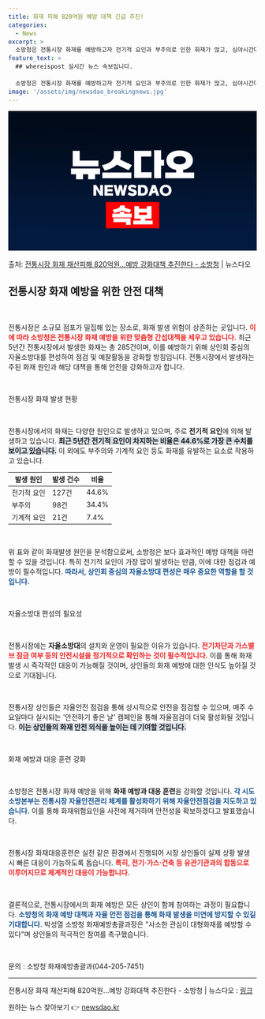 ```yaml
---
title: 화재 피해 820억원 예방 대책 긴급 추진!
categories:
  - News
excerpt: >
  소방청은 전통시장 화재를 예방하고자 전기적 요인과 부주의로 인한 화재가 많고, 심야시간대 대형화재 우려가 높…
feature_text: >
  ## whereispost 실시간 뉴스 속보입니다.

  소방청은 전통시장 화재를 예방하고자 전기적 요인과 부주의로 인한 화재가 많고, 심야시간대 대형화재 우려가 높…
image: '/assets/img/newsdao_breakingnews.jpg'
---
```


![뉴스다오 속보](/assets/img/newsdao_breakingnews.jpg)

<p>출처: <a href="https://newsdao.kr/2809" rel="dofollow">전통시장 화재 재산피해 820억원…예방 강화대책 추진한다 - 소방청</a> | 뉴스다오</p>

<h2 data-ke-size="size26">전통시장 화재 예방을 위한 안전 대책</h2>

<p data-ke-size="size16">&nbsp;</p>

전통시장은 소규모 점포가 밀집해 있는 장소로, 화재 발생 위험이 상존하는 곳입니다. <b><span style="color: #ee2323;">이에 따라 소방청은 전통시장 화재 예방을 위한 맞춤형 간섭대책을 세우고 있습니다.</span></b> 최근 5년간 전통시장에서 발생한 화재는 총 285건이며, 이를 예방하기 위해 상인회 중심의 자율소방대를 편성하여 점검 및 예찰활동을 강화할 방침입니다. 전통시장에서 발생하는 주된 화재 원인과 해당 대책을 통해 안전을 강화하고자 합니다.

<p data-ke-size="size16">&nbsp;</p>

전통시장 화재 발생 현황

<p data-ke-size="size16">&nbsp;</p>

전통시장에서의 화재는 다양한 원인으로 발생하고 있으며, 주로 **전기적 요인**에 의해 발생하고 있습니다. <b><span style="background-color: #21538527;">최근 5년간 전기적 요인이 차지하는 비율은 44.6%로 가장 큰 수치를 보이고 있습니다.</span></b> 이 외에도 부주의와 기계적 요인 등도 화재를 유발하는 요소로 작용하고 있습니다. 

| 발생 원인           | 발생 건수 | 비율   |
|---------------------|-----------|--------|
| 전기적 요인       | 127건     | 44.6%  |
| 부주의               | 98건      | 34.4%  |
| 기계적 요인       | 21건      | 7.4%  |

<p data-ke-size="size16">&nbsp;</p>

위 표와 같이 화재발생 원인을 분석함으로써, 소방청은 보다 효과적인 예방 대책을 마련할 수 있을 것입니다. 특히 전기적 요인이 가장 많이 발생하는 만큼, 이에 대한 점검과 예방이 필수적입니다. <b><span style="color: #1a5490;">따라서, 상인회 중심의 자율소방대 편성은 매우 중요한 역할을 할 것입니다.</span></b>

<p data-ke-size="size16">&nbsp;</p>

자율소방대 편성의 필요성

<p data-ke-size="size16">&nbsp;</p>

전통시장에는 **자율소방대**의 설치와 운영이 필요한 이유가 있습니다. <b><span style="color: #ee2323;">전기차단과 가스밸브 잠금 여부 등의 안전시설을 정기적으로 확인하는 것이 필수적입니다.</span></b> 이를 통해 화재 발생 시 즉각적인 대응이 가능해질 것이며, 상인들의 화재 예방에 대한 인식도 높아질 것으로 기대됩니다.

<p data-ke-size="size16">&nbsp;</p>

전통시장 상인들은 자율안전 점검을 통해 상시적으로 안전을 점검할 수 있으며, 매주 수요일마다 실시되는 '안전하기 좋은 날' 캠페인을 통해 자율점검이 더욱 활성화될 것입니다. <b><span style="background-color: #21538527;">이는 상인들의 화재 안전 의식을 높이는 데 기여할 것입니다.</span></b>

<p data-ke-size="size16">&nbsp;</p>

화재 예방과 대응 훈련 강화

<p data-ke-size="size16">&nbsp;</p>

소방청은 전통시장 화재 예방을 위해 **화재 예방과 대응 훈련**을 강화할 것입니다. <b><span style="color: #1a5490;">각 시도 소방본부는 전통시장 자율안전관리 체계를 활성화하기 위해 자율안전점검을 지도하고 있습니다.</span></b> 이를 통해 화재위험요인을 사전에 제거하며 안전성을 확보하겠다고 발표했습니다.

<p data-ke-size="size16">&nbsp;</p>

전통시장 화재대응훈련은 실전 같은 환경에서 진행되어 시장 상인들이 실제 상황 발생 시 빠른 대응이 가능하도록 돕습니다. <b><span style="color: #ee2323;">특히, 전기·가스·건축 등 유관기관과의 합동으로 이루어지므로 체계적인 대응이 가능합니다.</span></b>

<p data-ke-size="size16">&nbsp;</p>

결론적으로, 전통시장에서의 화재 예방은 모든 상인이 함께 참여하는 과정이 필요합니다. <b><span style="color: #1a5490;">소방청의 화재 예방 대책과 자율 안전 점검을 통해 화재 발생을 미연에 방지할 수 있길 기대합니다.</span></b> 박성열 소방청 화재예방총괄과장은 "사소한 관심이 대형화재를 예방할 수 있다"며 상인들의 적극적인 참여를 촉구했습니다.

<p data-ke-size="size16">&nbsp;</p>

문의 : 소방청 화재예방총괄과(044-205-7451)

<hr>

전통시장 화재 재산피해 820억원…예방 강화대책 추진한다 - 소방청 | 뉴스다오  : <a href="https://newsdao.kr/2809">링크</a> 

원하는 뉴스 찾아보기 👉 <a href="https://newsdao.kr" rel="dofollow">newsdao.kr</a>


